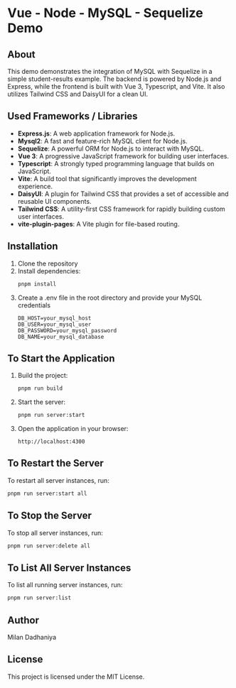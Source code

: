 # Vue - Node - MySQL - Sequelize Demo

## About
This demo demonstrates the integration of MySQL with Sequelize in a simple student-results example. The backend is powered by Node.js and Express, while the frontend is built with Vue 3, Typescript, and Vite. It also utilizes Tailwind CSS and DaisyUI for a clean UI.

## Used Frameworks / Libraries
- **Express.js**: A web application framework for Node.js.
- **Mysql2**: A fast and feature-rich MySQL client for Node.js.
- **Sequelize**: A powerful ORM for Node.js to interact with MySQL.
- **Vue 3**: A progressive JavaScript framework for building user interfaces.
- **Typescript**: A strongly typed programming language that builds on JavaScript.
- **Vite**: A build tool that significantly improves the development experience.
- **DaisyUI**: A plugin for Tailwind CSS that provides a set of accessible and reusable UI components.
- **Tailwind CSS**: A utility-first CSS framework for rapidly building custom user interfaces.
- **vite-plugin-pages**: A Vite plugin for file-based routing.

## Installation
1. Clone the repository
2. Install dependencies:
    ```sh
    pnpm install
    ```
3. Create a .env file in the root directory and provide your MySQL credentials
    ```
    DB_HOST=your_mysql_host
    DB_USER=your_mysql_user
    DB_PASSWORD=your_mysql_password
    DB_NAME=your_mysql_database
    ```

## To Start the Application
1. Build the project:
   ```sh
   pnpm run build
   ```
2. Start the server:
   ```sh
   pnpm run server:start
   ```
3. Open the application in your browser:
   ```
   http://localhost:4300
   ```

## To Restart the Server
To restart all server instances, run:
```sh
pnpm run server:start all
```

## To Stop the Server
To stop all server instances, run:
```sh
pnpm run server:delete all
```

## To List All Server Instances
To list all running server instances, run:
```sh
pnpm run server:list
```

## Author
Milan Dadhaniya

## License
This project is licensed under the MIT License.
